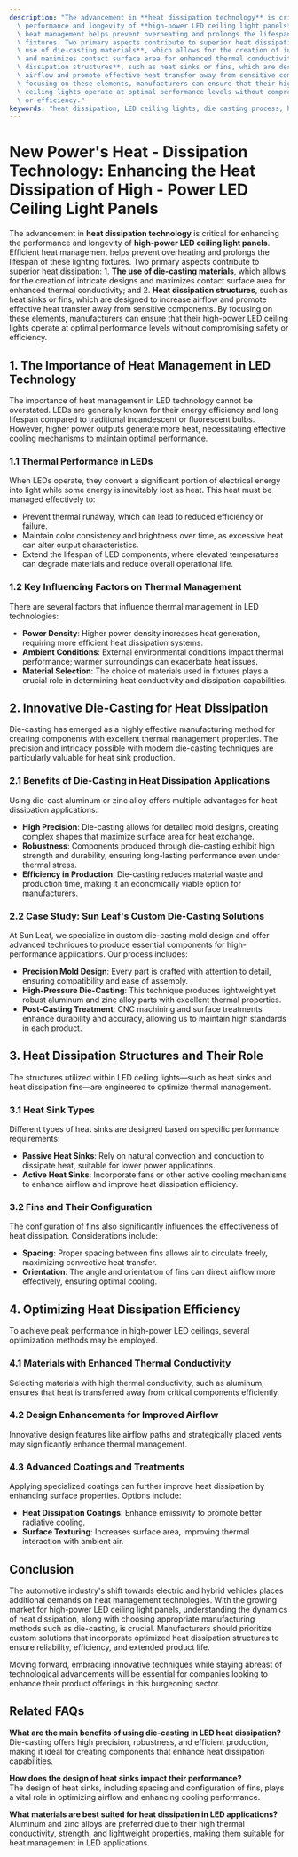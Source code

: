 ```yaml
---
description: "The advancement in **heat dissipation technology** is critical for enhancing the\
  \ performance and longevity of **high-power LED ceiling light panels**. Efficient\
  \ heat management helps prevent overheating and prolongs the lifespan of these lighting\
  \ fixtures. Two primary aspects contribute to superior heat dissipation: 1. **The\
  \ use of die-casting materials**, which allows for the creation of intricate designs\
  \ and maximizes contact surface area for enhanced thermal conductivity; and 2. **Heat\
  \ dissipation structures**, such as heat sinks or fins, which are designed to increase\
  \ airflow and promote effective heat transfer away from sensitive components. By\
  \ focusing on these elements, manufacturers can ensure that their high-power LED\
  \ ceiling lights operate at optimal performance levels without compromising safety\
  \ or efficiency."
keywords: "heat dissipation, LED ceiling lights, die casting process, heat dissipation efficiency"
---
```

# New Power's Heat - Dissipation Technology: Enhancing the Heat Dissipation of High - Power LED Ceiling Light Panels

The advancement in **heat dissipation technology** is critical for enhancing the performance and longevity of **high-power LED ceiling light panels**. Efficient heat management helps prevent overheating and prolongs the lifespan of these lighting fixtures. Two primary aspects contribute to superior heat dissipation: 1. **The use of die-casting materials**, which allows for the creation of intricate designs and maximizes contact surface area for enhanced thermal conductivity; and 2. **Heat dissipation structures**, such as heat sinks or fins, which are designed to increase airflow and promote effective heat transfer away from sensitive components. By focusing on these elements, manufacturers can ensure that their high-power LED ceiling lights operate at optimal performance levels without compromising safety or efficiency.

## **1. The Importance of Heat Management in LED Technology**

The importance of heat management in LED technology cannot be overstated. LEDs are generally known for their energy efficiency and long lifespan compared to traditional incandescent or fluorescent bulbs. However, higher power outputs generate more heat, necessitating effective cooling mechanisms to maintain optimal performance.

### **1.1 Thermal Performance in LEDs**

When LEDs operate, they convert a significant portion of electrical energy into light while some energy is inevitably lost as heat. This heat must be managed effectively to:

- Prevent thermal runaway, which can lead to reduced efficiency or failure.
- Maintain color consistency and brightness over time, as excessive heat can alter output characteristics.
- Extend the lifespan of LED components, where elevated temperatures can degrade materials and reduce overall operational life.

### **1.2 Key Influencing Factors on Thermal Management**

There are several factors that influence thermal management in LED technologies:

- **Power Density**: Higher power density increases heat generation, requiring more efficient heat dissipation systems.
- **Ambient Conditions**: External environmental conditions impact thermal performance; warmer surroundings can exacerbate heat issues.
- **Material Selection**: The choice of materials used in fixtures plays a crucial role in determining heat conductivity and dissipation capabilities.

## **2. Innovative Die-Casting for Heat Dissipation**

Die-casting has emerged as a highly effective manufacturing method for creating components with excellent thermal management properties. The precision and intricacy possible with modern die-casting techniques are particularly valuable for heat sink production.

### **2.1 Benefits of Die-Casting in Heat Dissipation Applications**

Using die-cast aluminum or zinc alloy offers multiple advantages for heat dissipation applications:

- **High Precision**: Die-casting allows for detailed mold designs, creating complex shapes that maximize surface area for heat exchange.
- **Robustness**: Components produced through die-casting exhibit high strength and durability, ensuring long-lasting performance even under thermal stress.
- **Efficiency in Production**: Die-casting reduces material waste and production time, making it an economically viable option for manufacturers.

### **2.2 Case Study: Sun Leaf's Custom Die-Casting Solutions**

At Sun Leaf, we specialize in custom die-casting mold design and offer advanced techniques to produce essential components for high-performance applications. Our process includes:

- **Precision Mold Design**: Every part is crafted with attention to detail, ensuring compatibility and ease of assembly.
- **High-Pressure Die-Casting**: This technique produces lightweight yet robust aluminum and zinc alloy parts with excellent thermal properties.
- **Post-Casting Treatment**: CNC machining and surface treatments enhance durability and accuracy, allowing us to maintain high standards in each product.

## **3. Heat Dissipation Structures and Their Role**

The structures utilized within LED ceiling lights—such as heat sinks and heat dissipation fins—are engineered to optimize thermal management. 

### **3.1 Heat Sink Types**

Different types of heat sinks are designed based on specific performance requirements:

- **Passive Heat Sinks**: Rely on natural convection and conduction to dissipate heat, suitable for lower power applications.
- **Active Heat Sinks**: Incorporate fans or other active cooling mechanisms to enhance airflow and improve heat dissipation efficiency.

### **3.2 Fins and Their Configuration**

The configuration of fins also significantly influences the effectiveness of heat dissipation. Considerations include:

- **Spacing**: Proper spacing between fins allows air to circulate freely, maximizing convective heat transfer.
- **Orientation**: The angle and orientation of fins can direct airflow more effectively, ensuring optimal cooling.

## **4. Optimizing Heat Dissipation Efficiency**

To achieve peak performance in high-power LED ceilings, several optimization methods may be employed.

### **4.1 Materials with Enhanced Thermal Conductivity**

Selecting materials with high thermal conductivity, such as aluminum, ensures that heat is transferred away from critical components efficiently.

### **4.2 Design Enhancements for Improved Airflow**

Innovative design features like airflow paths and strategically placed vents may significantly enhance thermal management.

### **4.3 Advanced Coatings and Treatments**

Applying specialized coatings can further improve heat dissipation by enhancing surface properties. Options include:

- **Heat Dissipation Coatings**: Enhance emissivity to promote better radiative cooling.
- **Surface Texturing**: Increases surface area, improving thermal interaction with ambient air.

## **Conclusion**

The automotive industry's shift towards electric and hybrid vehicles places additional demands on heat management technologies. With the growing market for high-power LED ceiling light panels, understanding the dynamics of heat dissipation, along with choosing appropriate manufacturing methods such as die-casting, is crucial. Manufacturers should prioritize custom solutions that incorporate optimized heat dissipation structures to ensure reliability, efficiency, and extended product life.

Moving forward, embracing innovative techniques while staying abreast of technological advancements will be essential for companies looking to enhance their product offerings in this burgeoning sector.

## Related FAQs

**What are the main benefits of using die-casting in LED heat dissipation?**  
Die-casting offers high precision, robustness, and efficient production, making it ideal for creating components that enhance heat dissipation capabilities.

**How does the design of heat sinks impact their performance?**  
The design of heat sinks, including spacing and configuration of fins, plays a vital role in optimizing airflow and enhancing cooling performance.

**What materials are best suited for heat dissipation in LED applications?**  
Aluminum and zinc alloys are preferred due to their high thermal conductivity, strength, and lightweight properties, making them suitable for heat management in LED applications.
